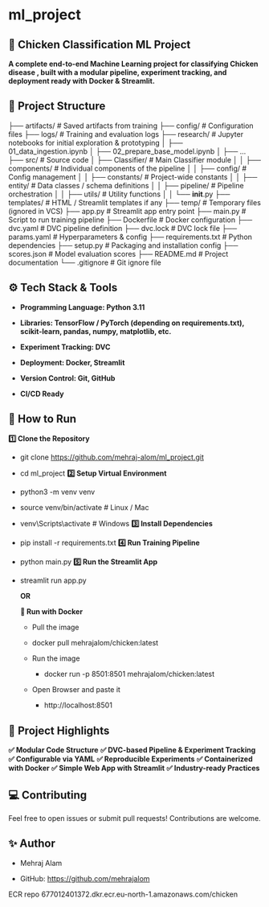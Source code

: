 # ml_project

## 🐔 Chicken Classification ML Project
**A complete end-to-end Machine Learning project for classifying Chicken disease , built with a modular pipeline, experiment tracking, and deployment ready with Docker & Streamlit.**

## 📂 Project Structure
├── artifacts/               # Saved artifacts from training
├── config/                  # Configuration files
├── logs/                    # Training and evaluation logs
├── research/                # Jupyter notebooks for initial exploration & prototyping
│   ├── 01_data_ingestion.ipynb
│   ├── 02_prepare_base_model.ipynb
│   ├── ...
├── src/                     # Source code
│   ├── Classifier/          # Main Classifier module
│   │   ├── components/      # Individual components of the pipeline
│   │   ├── config/          # Config management
│   │   ├── constants/       # Project-wide constants
│   │   ├── entity/          # Data classes / schema definitions
│   │   ├── pipeline/        # Pipeline orchestration
│   │   ├── utils/           # Utility functions
│   │   └── __init__.py
├── templates/               # HTML / Streamlit templates if any
├── temp/                    # Temporary files (ignored in VCS)
├── app.py                   # Streamlit app entry point
├── main.py                  # Script to run training pipeline
├── Dockerfile               # Docker configuration
├── dvc.yaml                 # DVC pipeline definition
├── dvc.lock                 # DVC lock file
├── params.yaml              # Hyperparameters & config
├── requirements.txt         # Python dependencies
├── setup.py                 # Packaging and installation config
├── scores.json              # Model evaluation scores
├── README.md                # Project documentation
└── .gitignore               # Git ignore file


## ⚙️ Tech Stack & Tools
- **Programming Language: Python 3.11**

- **Libraries: TensorFlow / PyTorch (depending on requirements.txt), scikit-learn, pandas, numpy, matplotlib, etc.**

- **Experiment Tracking: DVC**

- **Deployment: Docker, Streamlit**

- **Version Control: Git, GitHub**

- **CI/CD Ready**

## 🚀 How to Run
**1️⃣ Clone the Repository**
 - git clone https://github.com/mehraj-alom/ml_project.git
 -   cd ml_project
**2️⃣ Setup Virtual Environment**
- python3 -m venv venv
- source venv/bin/activate  # Linux / Mac
- venv\Scripts\activate     # Windows
**3️⃣ Install Dependencies**
- pip install -r requirements.txt
**4️⃣ Run Training Pipeline**
- python main.py
**5️⃣ Run the Streamlit App**
- streamlit run app.py

    **OR**

  **🐳 Run with Docker**
  -  Pull the image
    - docker pull mehrajalom/chicken:latest

  - Run the image
    - docker run -p 8501:8501 mehrajalom/chicken:latest
  - Open Browser and paste it 
    - http://localhost:8501



## 📝 Project Highlights

**✅ Modular Code Structure**
**✅ DVC-based Pipeline & Experiment Tracking**
**✅ Configurable via YAML**
**✅ Reproducible Experiments**
**✅ Containerized with Docker**
**✅ Simple Web App with Streamlit**
**✅ Industry-ready Practices**

## 💻 Contributing

Feel free to open issues or submit pull requests!
Contributions are welcome.


## ✨ Author
- Mehraj Alam

- GitHub: https://github.com/mehrajalom



  





ECR repo
677012401372.dkr.ecr.eu-north-1.amazonaws.com/chicken

